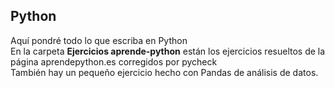 ## Python  

Aquí pondré todo lo que escriba en Python  
En la carpeta **Ejercicios aprende-python** están los ejercicios resueltos de la página aprendepython.es corregidos por pycheck  
También hay un pequeño ejercicio hecho con Pandas de análisis de datos.
